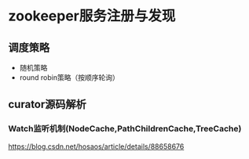 # zookeeper服务注册与发现

## 调度策略

* 随机策略
* round robin策略（按顺序轮询）

## curator源码解析
### Watch监听机制(NodeCache,PathChildrenCache,TreeCache)

https://blog.csdn.net/hosaos/article/details/88658676
